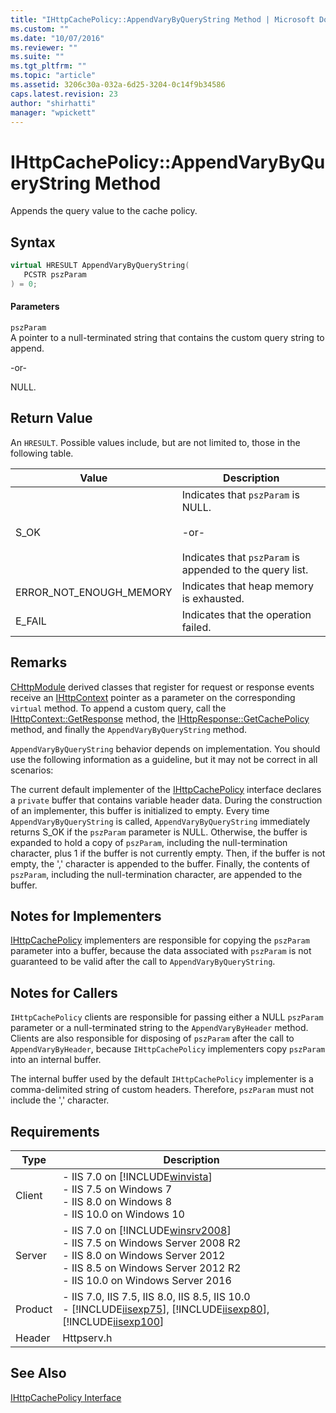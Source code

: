 ```yaml
---
title: "IHttpCachePolicy::AppendVaryByQueryString Method | Microsoft Docs"
ms.custom: ""
ms.date: "10/07/2016"
ms.reviewer: ""
ms.suite: ""
ms.tgt_pltfrm: ""
ms.topic: "article"
ms.assetid: 3206c30a-032a-6d25-3204-0c14f9b34586
caps.latest.revision: 23
author: "shirhatti"
manager: "wpickett"
---
```

# IHttpCachePolicy::AppendVaryByQueryString Method
Appends the query value to the cache policy.  
  
## Syntax  
  
```cpp  
virtual HRESULT AppendVaryByQueryString(  
   PCSTR pszParam  
) = 0;  
```  
  
#### Parameters  
 `pszParam`  
 A pointer to a null-terminated string that contains the custom query string to append.  
  
 -or-  
  
 NULL.  
  
## Return Value  
 An `HRESULT`. Possible values include, but are not limited to, those in the following table.  
  
|Value|Description|  
|-----------|-----------------|  
|S_OK|Indicates that `pszParam` is NULL.<br /><br /> -or-<br /><br /> Indicates that `pszParam` is appended to the query list.|  
|ERROR_NOT_ENOUGH_MEMORY|Indicates that heap memory is exhausted.|  
|E_FAIL|Indicates that the operation failed.|  
  
## Remarks  
 [CHttpModule](../../web-development-reference\native-code-api-reference/chttpmodule-class.md) derived classes that register for request or response events receive an [IHttpContext](../../web-development-reference\native-code-api-reference/ihttpcontext-interface.md) pointer as a parameter on the corresponding `virtual` method. To append a custom query, call the [IHttpContext::GetResponse](../../web-development-reference\native-code-api-reference/ihttpcontext-getresponse-method.md) method, the [IHttpResponse::GetCachePolicy](../../web-development-reference\native-code-api-reference/ihttpresponse-getcachepolicy-method.md) method, and finally the `AppendVaryByQueryString` method.  
  
 `AppendVaryByQueryString` behavior depends on implementation. You should use the following information as a guideline, but it may not be correct in all scenarios:  
  
 The current default implementer of the [IHttpCachePolicy](../../web-development-reference\native-code-api-reference/ihttpcachepolicy-interface.md) interface declares a `private` buffer that contains variable header data. During the construction of an implementer, this buffer is initialized to empty. Every time `AppendVaryByQueryString` is called, `AppendVaryByQueryString` immediately returns S_OK if the `pszParam` parameter is NULL. Otherwise, the buffer is expanded to hold a copy of `pszParam`, including the null-termination character, plus 1 if the buffer is not currently empty. Then, if the buffer is not empty, the ',' character is appended to the buffer. Finally, the contents of `pszParam`, including the null-termination character, are appended to the buffer.  
  
## Notes for Implementers  
 [IHttpCachePolicy](../../web-development-reference\native-code-api-reference/ihttpcachepolicy-interface.md) implementers are responsible for copying the `pszParam` parameter into a buffer, because the data associated with `pszParam` is not guaranteed to be valid after the call to `AppendVaryByQueryString`.  
  
## Notes for Callers  
 `IHttpCachePolicy` clients are responsible for passing either a NULL `pszParam` parameter or a null-terminated string to the `AppendVaryByHeader` method. Clients are also responsible for disposing of `pszParam` after the call to `AppendVaryByHeader`, because `IHttpCachePolicy` implementers copy `pszParam` into an internal buffer.  
  
 The internal buffer used by the default `IHttpCachePolicy` implementer is a comma-delimited string of custom headers. Therefore, `pszParam` must not include the ',' character.  
  
## Requirements  
  
|Type|Description|  
|----------|-----------------|  
|Client|-   IIS 7.0 on [!INCLUDE[winvista](../../wmi-provider/includes/winvista-md.md)]<br />-   IIS 7.5 on Windows 7<br />-   IIS 8.0 on Windows 8<br />-   IIS 10.0 on Windows 10|  
|Server|-   IIS 7.0 on [!INCLUDE[winsrv2008](../../wmi-provider/includes/winsrv2008-md.md)]<br />-   IIS 7.5 on Windows Server 2008 R2<br />-   IIS 8.0 on Windows Server 2012<br />-   IIS 8.5 on Windows Server 2012 R2<br />-   IIS 10.0 on Windows Server 2016|  
|Product|-   IIS 7.0, IIS 7.5, IIS 8.0, IIS 8.5, IIS 10.0<br />-   [!INCLUDE[iisexp75](../../web-development-reference/native-code-api-reference/includes/iisexp75-md.md)], [!INCLUDE[iisexp80](../../web-development-reference/native-code-api-reference/includes/iisexp80-md.md)], [!INCLUDE[iisexp100](../../web-development-reference/native-code-api-reference/includes/iisexp100-md.md)]|  
|Header|Httpserv.h|  
  
## See Also  
 [IHttpCachePolicy Interface](../../web-development-reference\native-code-api-reference/ihttpcachepolicy-interface.md)